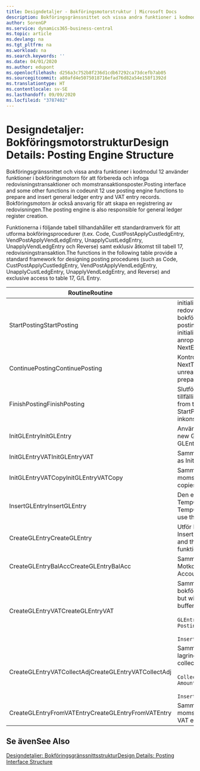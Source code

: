 ```yaml
---
title: Designdetaljer - Bokföringsmotorstruktur | Microsoft Docs
description: Bokföringsgränssnittet och vissa andra funktioner i kodmodul 12 använder funktioner i bokföringsmotorn för att förbereda och infoga redovisningstransaktioner och momstransaktionsposter. Bokföringsmotorn är också ansvarig för att skapa en registrering av redovisningen.
author: SorenGP
ms.service: dynamics365-business-central
ms.topic: article
ms.devlang: na
ms.tgt_pltfrm: na
ms.workload: na
ms.search.keywords: ''
ms.date: 04/01/2020
ms.author: edupont
ms.openlocfilehash: d256a3c752b8f236d1cdb67292ca73dcefb7ab05
ms.sourcegitcommit: a80afd4e5075018716efad76d82a54e158f1392d
ms.translationtype: HT
ms.contentlocale: sv-SE
ms.lasthandoff: 09/09/2020
ms.locfileid: "3787402"
---
```

# <a name="design-details-posting-engine-structure"></a><span data-ttu-id="d3139-104">Designdetaljer: Bokföringsmotorstruktur</span><span class="sxs-lookup"><span data-stu-id="d3139-104">Design Details: Posting Engine Structure</span></span>
<span data-ttu-id="d3139-105">Bokföringsgränssnittet och vissa andra funktioner i kodmodul 12 använder funktioner i bokföringsmotorn för att förbereda och infoga redovisningstransaktioner och momstransaktionsposter.</span><span class="sxs-lookup"><span data-stu-id="d3139-105">Posting interface and some other functions in codeunit 12 use posting engine functions to prepare and insert general ledger entry and VAT entry records.</span></span> <span data-ttu-id="d3139-106">Bokföringsmotorn är också ansvarig för att skapa en registrering av redovisningen.</span><span class="sxs-lookup"><span data-stu-id="d3139-106">The posting engine is also responsible for general ledger register creation.</span></span>  
  
 <span data-ttu-id="d3139-107">Funktionerna i följande tabell tillhandahåller ett standardramverk för att utforma bokföringsprocedurer (t.ex. Code, CustPostApplyCustledgEntry, VendPostApplyVendLedgEntry, UnapplyCustLedgEntry, UnapplyVendLedgEntry och Reverse) samt exklusiv åtkomst till tabell 17, redovisningstransaktion.</span><span class="sxs-lookup"><span data-stu-id="d3139-107">The functions in the following table provide a standard framework for designing posting procedures (such as Code, CustPostApplyCustledgEntry, VendPostApplyVendLedgEntry, UnapplyCustLedgEntry, UnapplyVendLedgEntry, and Reverse) and exclusive access to table 17, G/L Entry.</span></span>  
  
|<span data-ttu-id="d3139-108">Routine</span><span class="sxs-lookup"><span data-stu-id="d3139-108">Routine</span></span>|<span data-ttu-id="d3139-109">Description</span><span class="sxs-lookup"><span data-stu-id="d3139-109">Description</span></span>|  
|-------------|---------------------------------------|  
|<span data-ttu-id="d3139-110">StartPosting</span><span class="sxs-lookup"><span data-stu-id="d3139-110">StartPosting</span></span>|<span data-ttu-id="d3139-111">initialiserar bokföringsbufferten TempGLEntryBuf, låser redovisningstransaktions- och momstransaktionstabellerna och initialiserar bokföringsperiod, bokförd redovisningsjournal och valutakurser.</span><span class="sxs-lookup"><span data-stu-id="d3139-111">Initializes posting buffer TempGLEntryBuf, locks G/L Entry and VAT Entry tables, and initializes Accounting Period, G/L Register, and Exchange Rate.</span></span> <span data-ttu-id="d3139-112">Bör bara anropas en gång, sedan är NextEntryNo 0.</span><span class="sxs-lookup"><span data-stu-id="d3139-112">Should be called only once, then NextEntryNo is 0.</span></span>|  
|<span data-ttu-id="d3139-113">ContinuePosting</span><span class="sxs-lookup"><span data-stu-id="d3139-113">ContinuePosting</span></span>|<span data-ttu-id="d3139-114">Kontrollerar och bokför orealiserad moms för föregående transaktion, ökar NextTransactionNo och förbereder bokföringen av nästa rad.</span><span class="sxs-lookup"><span data-stu-id="d3139-114">Checks and posts unrealized VAT for previous transaction increment NextTransactionNo and prepares post of next line.</span></span>|  
|<span data-ttu-id="d3139-115">FinishPosting</span><span class="sxs-lookup"><span data-stu-id="d3139-115">FinishPosting</span></span>|<span data-ttu-id="d3139-116">Slutför bokföringen genom att infoga redovisningstransaktioner från den tillfälliga bufferten i databastabellen.</span><span class="sxs-lookup"><span data-stu-id="d3139-116">Completes posting by inserting G/L entries from temporary buffer into database table.</span></span> <span data-ttu-id="d3139-117">Används alltid tillsammans med StartPosting.</span><span class="sxs-lookup"><span data-stu-id="d3139-117">Always used together with StartPosting.</span></span> <span data-ttu-id="d3139-118">Söker efter inkonsekvenser.</span><span class="sxs-lookup"><span data-stu-id="d3139-118">Checks for inconsistencies.</span></span>|  
|<span data-ttu-id="d3139-119">InitGLEntry</span><span class="sxs-lookup"><span data-stu-id="d3139-119">InitGLEntry</span></span>|<span data-ttu-id="d3139-120">Används för att initialisera en ny redovisningstransaktion för</span><span class="sxs-lookup"><span data-stu-id="d3139-120">Used to initialize new G/L entry for Gen.</span></span> <span data-ttu-id="d3139-121">standardredovisningsjournalrad.</span><span class="sxs-lookup"><span data-stu-id="d3139-121">Jnl Line.</span></span> <span data-ttu-id="d3139-122">Returnerar GLEntry som parameter.</span><span class="sxs-lookup"><span data-stu-id="d3139-122">Returns GLEntry as parameter.</span></span>|  
|<span data-ttu-id="d3139-123">InitGLEntryVAT</span><span class="sxs-lookup"><span data-stu-id="d3139-123">InitGLEntryVAT</span></span>|<span data-ttu-id="d3139-124">Samma som InitGLEntry men tilldelar också Motkonto och SummarizeVAT.</span><span class="sxs-lookup"><span data-stu-id="d3139-124">Same as InitGLEntry, but also assigns Bal. Account No. and SummarizeVAT.</span></span>|  
|<span data-ttu-id="d3139-125">InitGLEntryVATCopy</span><span class="sxs-lookup"><span data-stu-id="d3139-125">InitGLEntryVATCopy</span></span>|<span data-ttu-id="d3139-126">Samma som InitGLEntryVAT men kopierar också bokföringsmalldata från momstransaktionen innan SummarizeVAT.</span><span class="sxs-lookup"><span data-stu-id="d3139-126">Similar to InitGLEntryVAT, but also copies posting groups data from VAT Entry before SummarizeVAT.</span></span>|  
|<span data-ttu-id="d3139-127">InsertGLEntry</span><span class="sxs-lookup"><span data-stu-id="d3139-127">InsertGLEntry</span></span>|<span data-ttu-id="d3139-128">Den enda funktion som infogar redovisningstransaktionen i den globala TempGLEntryBuf-tabellen.</span><span class="sxs-lookup"><span data-stu-id="d3139-128">The only function that inserts G/L entry into global TempGLEntryBuf table.</span></span> <span data-ttu-id="d3139-129">Använd alltid den här funktionen för att infoga.</span><span class="sxs-lookup"><span data-stu-id="d3139-129">Always use this function for insert.</span></span>|  
|<span data-ttu-id="d3139-130">CreateGLEntry</span><span class="sxs-lookup"><span data-stu-id="d3139-130">CreateGLEntry</span></span>|<span data-ttu-id="d3139-131">Utför InitGLEntry, tilldelar alt. valutabelopp och utför sedan InsertGLEntry.</span><span class="sxs-lookup"><span data-stu-id="d3139-131">Performs an InitGLEntry, assigns Additional Currency Amount, and then performs InsertGLEntry.</span></span> <span data-ttu-id="d3139-132">Ersätter flera rader av kod med ett enda funktionsanrop.</span><span class="sxs-lookup"><span data-stu-id="d3139-132">Replaces several lines of code with a single function call.</span></span>|  
|<span data-ttu-id="d3139-133">CreateGLEntryBalAcc</span><span class="sxs-lookup"><span data-stu-id="d3139-133">CreateGLEntryBalAcc</span></span>|<span data-ttu-id="d3139-134">Samma som CreateGLEntry men tilldelar också Motkontotyp och Motkonto.</span><span class="sxs-lookup"><span data-stu-id="d3139-134">Same as CreateGLEntry, but also assigns Bal. Account Type and Bal. Account No.</span></span>|  
|<span data-ttu-id="d3139-135">CreateGLEntryVAT</span><span class="sxs-lookup"><span data-stu-id="d3139-135">CreateGLEntryVAT</span></span>|<span data-ttu-id="d3139-136">Samma som CreateGLEntry men med ytterligare bearbetning för bokföringsmallar och lagring i en tillfällig momsbuffert:</span><span class="sxs-lookup"><span data-stu-id="d3139-136">Same as CreateGLEntry, but with additional processing for posting groups and saving to temporary VAT buffer:</span></span><br /><br /> `GLEntry.CopyPostingGroupsFromDtldCVBuf(DtldCVLedgEntryBuf,GenJnlLine."Gen. Posting Type");`<br /><br /> `InsertVATEntriesFromTemp(DtldCVLedgEntryBuf,GLEntry);`|  
|<span data-ttu-id="d3139-137">CreateGLEntryVATCollectAdj</span><span class="sxs-lookup"><span data-stu-id="d3139-137">CreateGLEntryVATCollectAdj</span></span>|<span data-ttu-id="d3139-138">Samma som CreateGLEntry men med ytterligare insamling av justeringar och lagring i en tillfällig momsbuffert:</span><span class="sxs-lookup"><span data-stu-id="d3139-138">Same as CreateGLEntry, but with additional collection of adjustments and saving to temporary VAT buffer:</span></span><br /><br /> `CollectAdjustment(AdjAmount,GLEntry.Amount,GLEntry."Additional-Currency Amount",OriginalDateSet);`<br /><br /> `InsertVATEntriesFromTemp(DtldCVLedgEntryBuf,GLEntry);`|  
|<span data-ttu-id="d3139-139">CreateGLEntryFromVATEntry</span><span class="sxs-lookup"><span data-stu-id="d3139-139">CreateGLEntryFromVATEntry</span></span>|<span data-ttu-id="d3139-140">Samma som CreateGLEntry men kopierar även bokföringsmallar från momstransaktion.</span><span class="sxs-lookup"><span data-stu-id="d3139-140">Same as CreateGLEntry, but also copies posting groups from VAT entry.</span></span>|  
  
## <a name="see-also"></a><span data-ttu-id="d3139-141">Se även</span><span class="sxs-lookup"><span data-stu-id="d3139-141">See Also</span></span>  
 [<span data-ttu-id="d3139-142">Designdetaljer: Bokföringsgränssnittsstruktur</span><span class="sxs-lookup"><span data-stu-id="d3139-142">Design Details: Posting Interface Structure</span></span>](design-details-posting-interface-structure.md)